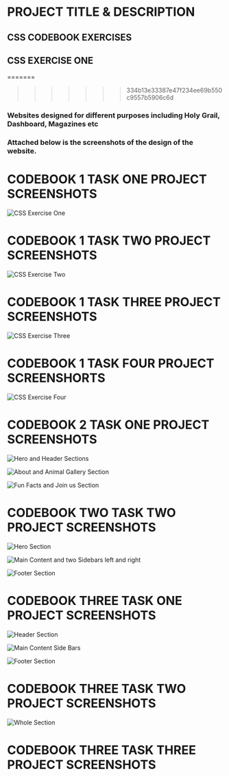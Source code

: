 # PROJECT TITLE & DESCRIPTION

## CSS CODEBOOK EXERCISES

## CSS EXERCISE ONE
=======
>>>>>>> 334b13e33387e47f234ee69b550c9557b5906c6d
### Websites designed for different purposes including Holy Grail, Dashboard, Magazines etc

### Attached below is the screenshots of the design of the website.

# CODEBOOK 1 TASK ONE PROJECT SCREENSHOTS
![CSS Exercise One](https://github.com/user-attachments/assets/be00f415-f44a-495c-bbf4-2a8d99d56a3b)

# CODEBOOK 1 TASK TWO PROJECT SCREENSHOTS

![CSS Exercise Two](https://github.com/user-attachments/assets/78c96361-67af-42e3-b647-3d38a46bcc71)

# CODEBOOK 1 TASK THREE PROJECT SCREENSHOTS

![CSS Exercise Three](https://github.com/user-attachments/assets/17b807c2-bd00-4119-9bf5-167f8969cacd)

# CODEBOOK 1 TASK FOUR PROJECT SCREENSHORTS

![CSS Exercise Four](https://github.com/user-attachments/assets/2aa75aee-977d-4b1b-a5a7-3d47fe44651c)

# CODEBOOK 2 TASK ONE PROJECT SCREENSHOTS

![Hero and Header Sections](https://github.com/user-attachments/assets/0de70d1e-a82b-4851-b784-d24875e19ab7)

![About and Animal Gallery Section](https://github.com/user-attachments/assets/86bbab5b-a756-4b4a-b321-9ce58773053f)

![Fun Facts and Join us Section](https://github.com/user-attachments/assets/e9b85b64-8e1e-4b62-b60b-344494ba9c73)

# CODEBOOK TWO TASK TWO PROJECT SCREENSHOTS

![Hero Section](https://github.com/user-attachments/assets/ec5080f4-d6b4-4cf9-a84d-a4f24665a3eb)

![Main Content and two Sidebars left and right](https://github.com/user-attachments/assets/2065c9b0-a524-4a5c-af47-44b621461619)

![Footer Section](https://github.com/user-attachments/assets/d04f68b2-d2e0-4c4e-89b9-b9731c54721f)


# CODEBOOK THREE TASK ONE PROJECT SCREENSHOTS

![Header Section](https://github.com/user-attachments/assets/908eead2-c441-4e22-956b-85f950ec9e5a)

![Main Content Side Bars](https://github.com/user-attachments/assets/b8047a6d-f96b-4ef7-b970-b90d7bb79239)

![Footer Section](https://github.com/user-attachments/assets/ba2992b3-cacd-46d3-8605-9b83b9a7cd78)



# CODEBOOK THREE TASK TWO PROJECT SCREENSHOTS

![Whole Section](https://github.com/user-attachments/assets/9a321b7e-777f-4ab7-ad49-66a7fe81885d)

# CODEBOOK THREE TASK THREE PROJECT SCREENSHOTS

